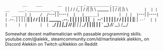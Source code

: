 

`         __    ___       __       ___.___________.___                       __    ___.___________.___  
`        |  |  /  /      /_ |     /  /|           |\  \     ______          |  |  /  /|           |\  \ 
`        |  | |  |  ______| |    /  / `---|  |----` |  |   |______|         |  | |  | `---|  |----` |  |
`  .--.  |  | |  | |______| |   /  /      |  |      |  |    ______    .--.  |  | |  |     |  |      |  |
`  |  `--'  | |  |        | |  /  /       |  |      |  |   |______|   |  `--'  | |  |     |  |      |  |
`   \______/  |  |        |_| /__/        |__|      |  |               \______/  |  |     |__|      |  |
`              \__\                                /__/                           \__\             /__/ 

Somewhat decent mathematician with passable programming skills.
youtube.com/@alekk_
steamcommunity.com/id/martinalekk
alekkin_ on Discord
Alekkin on Twitch
u/Alekkin on Reddit
